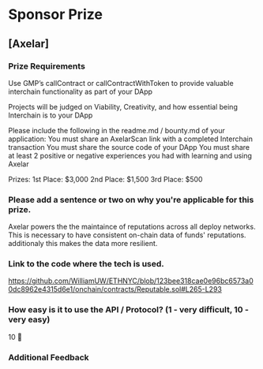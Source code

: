 # Sponsor Prize

## [Axelar]

### Prize Requirements
Use GMP’s callContract or callContractWithToken to provide valuable interchain functionality as part of your DApp

Projects will be judged on Viability, Creativity, and how essential being Interchain is to your DApp

Please include the following in the readme.md / bounty.md of your application: You must share an AxelarScan link with a completed Interchain transaction You must share the source code of your DApp You must share at least 2 positive or negative experiences you had with learning and using Axelar

Prizes: 1st Place: $3,000 2nd Place: $1,500 3rd Place: $500
### Please add a sentence or two on why you're applicable for this prize.
Axelar powers the the maintaince of reputations across all deploy networks. This is necessary to have consistent on-chain data of funds' reputations. additionaly this makes the data more resilient. 

### Link to the code where the tech is used.
https://github.com/WilliamUW/ETHNYC/blob/123bee318cae0e96bc6573a00dc8962e4315d6e1/onchain/contracts/Reputable.sol#L265-L293

### How easy is it to use the API / Protocol? (1 - very difficult, 10 - very easy)

10 🌟

### Additional Feedback



